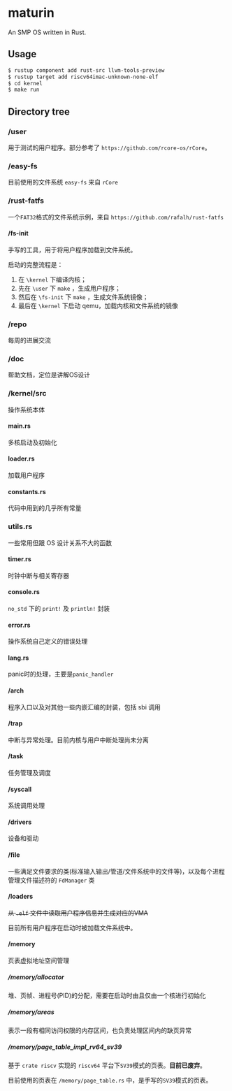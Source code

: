 # maturin

An SMP OS written in Rust.

## Usage

```bash
$ rustup component add rust-src llvm-tools-preview
$ rustup target add riscv64imac-unknown-none-elf
$ cd kernel
$ make run
```

## Directory tree

### /user

用于测试的用户程序。部分参考了 `https://github.com/rcore-os/rCore`。

### /easy-fs

目前使用的文件系统 `easy-fs` 来自 `rCore`

### /rust-fatfs

一个`FAT32`格式的文件系统示例，来自 `https://github.com/rafalh/rust-fatfs`

#### /fs-init

手写的工具，用于将用户程序加载到文件系统。

启动的完整流程是：

1. 在 `\kernel` 下编译内核；
2. 先在 `\user` 下 `make` ，生成用户程序；
3. 然后在 `\fs-init` 下 `make` ，生成文件系统镜像；
4. 最后在 `\kernel` 下启动 qemu，加载内核和文件系统的镜像

### /repo

每周的进展交流

### /doc

帮助文档，定位是讲解OS设计

### /kernel/src

操作系统本体

#### main.rs 

多核启动及初始化

#### loader.rs

加载用户程序

#### constants.rs

代码中用到的几乎所有常量

### utils.rs

一些常用但跟 OS 设计关系不大的函数

#### timer.rs

时钟中断与相关寄存器

#### console.rs

`no_std` 下的 `print!` 及 `println!` 封装

#### error.rs

操作系统自己定义的错误处理

#### lang.rs

panic时的处理，主要是`panic_handler`

#### /arch

程序入口以及对其他一些内嵌汇编的封装，包括 sbi 调用

#### /trap

中断与异常处理。目前内核与用户中断处理尚未分离

#### /task

任务管理及调度

#### /syscall

系统调用处理

#### /drivers

设备和驱动

#### /file

一些满足文件要求的类(标准输入输出/管道/文件系统中的文件等)，以及每个进程管理文件描述符的 `FdManager` 类

#### /loaders

<del>从 `.elf` 文件中读取用户程序信息并生成对应的VMA</del>

目前所有用户程序在启动时被加载文件系统中。

#### /memory

页表虚拟地址空间管理

##### /memory/allocator

堆、页帧、进程号(PID)的分配，需要在启动时由且仅由一个核进行初始化

##### /memory/areas

表示一段有相同访问权限的内存区间，也负责处理区间内的缺页异常

##### /memory/page_table_impl_rv64_sv39

基于 `crate riscv` 实现的 `riscv64` 平台下`SV39`模式的页表。**目前已废弃**。

目前使用的页表在 `/memory/page_table.rs` 中，是手写的`SV39`模式的页表。
